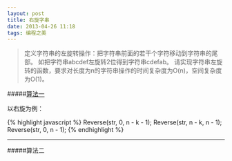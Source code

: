 ```yaml
---
layout: post
title: 右旋字串 
date: 2013-04-26 11:18 
tags: 编程之美 
---
```


> 定义字符串的左旋转操作：把字符串前面的若干个字符移动到字符串的尾部。
> 如把字符串abcdef左旋转2位得到字符串cdefab。
> 请实现字符串左旋转的函数，要求对长度为n的字符串操作的时间复杂度为O(n)，空间复杂度为O(1)。

#####[算法一](/code/rotate.cpp)

以右旋为例：

{% highlight javascript %}
Reverse(str, 0, n - k - 1);
Reverse(str, n - k, n - 1);
Reverse(str, 0, n - 1);
{% endhighlight %}

------

#####算法二

